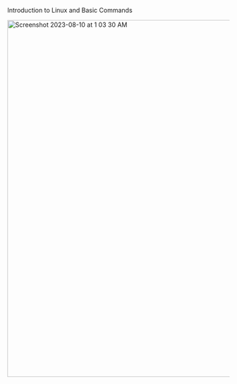 Introduction to Linux and Basic Commands

<img width="809" alt="Screenshot 2023-08-10 at 1 03 30 AM" src="https://github.com/travdevops/darey.io-pbl/assets/137777644/95a4e45b-7b06-4a15-950d-455593d84801">


